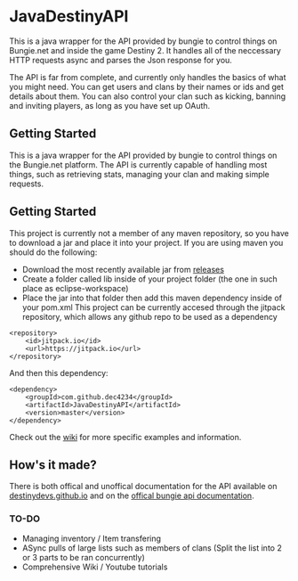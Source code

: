 # JavaDestinyAPI
This is a java wrapper for the API provided by bungie to control things on Bungie.net and inside the game Destiny 2. It handles all of the neccessary HTTP requests async and parses the Json response for you.

The API is far from complete, and currently only handles the basics of what you might need. You can get users and clans by their names or ids and get details about them. You can also control your clan such as kicking, banning and inviting players, as long as you have set up OAuth.

## Getting Started
This is a java wrapper for the API provided by bungie to control things on the Bungie.net platform.
The API is currently capable of handling most things, such as retrieving stats, managing your clan and making simple requests. 

## Getting Started
This project is currently not a member of any maven repository, so you have to download a jar and place it into your project. If you are using maven you should do the following:
- Download the most recently available jar from [releases](https://github.com/dec4234/JavaDestinyAPI/releases)
- Create a folder called lib inside of your project folder (the one in such place as eclipse-workspace)
- Place the jar into that folder then add this maven dependency inside of your pom.xml
This project can be currently accesed through the jitpack repository, which allows any github repo to be used as a dependency
```
<repository>
    <id>jitpack.io</id>
    <url>https://jitpack.io</url>
</repository>
```
And then this dependency:
```
<dependency>
    <groupId>com.github.dec4234</groupId>
    <artifactId>JavaDestinyAPI</artifactId>
    <version>master</version>
</dependency>
```

Check out the [wiki](https://github.com/dec4234/JavaDestinyAPI/wiki/Getting-Started) for more specific examples and information.

## How's it made?
There is both offical and unoffical documentation for the API available on [destinydevs.github.io](http://destinydevs.github.io/BungieNetPlatform/docs/Endpoints) and on the [offical bungie api documentation](https://bungie-net.github.io/).

### TO-DO
- Managing inventory / Item transfering
- ASync pulls of large lists such as members of clans (Split the list into 2 or 3 parts to be ran concurrently)
- Comprehensive Wiki / Youtube tutorials